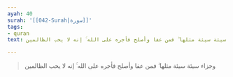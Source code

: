 ```yaml
---
ayah: 40
surah: '[[042-Surah|سورة]]'
tags:
- quran
text: وجزاء سيئة سيئة مثلها ۖ فمن عفا وأصلح فأجره على الله ۚ إنه لا يحب الظالمين

---
```

> وجزاء سيئة سيئة مثلها ۖ فمن عفا وأصلح فأجره على الله ۚ إنه لا يحب الظالمين
